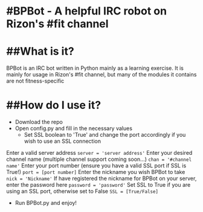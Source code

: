 #BPBot - A helpful IRC robot on Rizon's #fit channel
====================================================

##What is it?
=============
BPBot is an IRC bot written in Python mainly as a learning exercise. It is mainly for
usage in Rizon's #fit channel, but many of the modules it contains are not fitness-specific

##How do I use it?
==================
* Download the repo
* Open config.py and fill in the necessary values
	* Set SSL boolean to 'True' and change the port accordingly if you wish to use an SSL connection

Enter a valid server address
```server = 'server address'```
Enter your desired channel name (multiple channel support coming soon...)
```chan = '#channel name'```
Enter your port number (ensure you have a valid SSL port if SSL is True!)
```port = [port number]```
Enter the nickname you wish BPBot to take
```nick = 'Nickname'```
If have registered the nickname for BPBot on your server, enter the password here
```password = 'password'```
Set SSL to True if you are using an SSL port, otherwise set to False
```SSL = [True/False]```

* Run BPBot.py and enjoy!